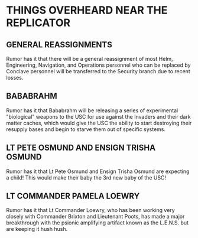 # THINGS OVERHEARD NEAR THE REPLICATOR

## GENERAL REASSIGNMENTS
Rumor has it that there will be a general reassignment of most Helm, Engineering, Navigation, and Operations personnel who can be replaced by Conclave personnel will be transferred to the Security branch due to recent losses.

## BABABRAHM
Rumor has it that Bababrahm will be releasing a series of experimental "biological" weapons to the USC for use against the Invaders and their dark matter caches, which would give the USC the ability to start destroying their resupply bases and begin to starve them out of specific systems.

## LT PETE OSMUND AND ENSIGN TRISHA OSMUND
Rumor has it that Lt Pete Osmund and Ensign Trisha Osmund are expecting a child! This would make their baby the 3rd new baby of the USC!

## LT COMMANDER PAMELA LOEWRY
Rumor has it that Lt Commander Loewry, who has been working very closely with Commander Brixton and Lieutenant Poots, has made a major breakthrough with the psionic amplifying artifact known as the L.E.N.S. but are keeping it hush hush.

